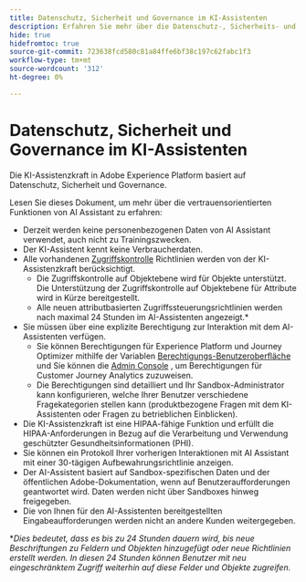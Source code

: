 ```yaml
---
title: Datenschutz, Sicherheit und Governance im KI-Assistenten
description: Erfahren Sie mehr über die Datenschutz-, Sicherheits- und Governance-Verfahren für AI Assistant.
hide: true
hidefromtoc: true
source-git-commit: 723638fcd580c81a84ffe6bf38c197c62fabc1f3
workflow-type: tm+mt
source-wordcount: '312'
ht-degree: 0%

---
```


# Datenschutz, Sicherheit und Governance im KI-Assistenten

Die KI-Assistenzkraft in Adobe Experience Platform basiert auf Datenschutz, Sicherheit und Governance.

Lesen Sie dieses Dokument, um mehr über die vertrauensorientierten Funktionen von AI Assistant zu erfahren:

* Derzeit werden keine personenbezogenen Daten von AI Assistant verwendet, auch nicht zu Trainingszwecken.
* Der KI-Assistent kennt keine Verbraucherdaten.
* Alle vorhandenen [Zugriffskontrolle](../access-control/home.md) Richtlinien werden von der KI-Assistenzkraft berücksichtigt.
   * Die Zugriffskontrolle auf Objektebene wird für Objekte unterstützt. Die Unterstützung der Zugriffskontrolle auf Objektebene für Attribute wird in Kürze bereitgestellt.
   * Alle neuen attributbasierten Zugriffssteuerungsrichtlinien werden nach maximal 24 Stunden im AI-Assistenten angezeigt.*
* Sie müssen über eine explizite Berechtigung zur Interaktion mit dem AI-Assistenten verfügen.
   * Sie können Berechtigungen für Experience Platform und Journey Optimizer mithilfe der Variablen [Berechtigungs-Benutzeroberfläche](../access-control/abac/ui/permissions.md) und Sie können die [Admin Console](../access-control/ui/browse.md) , um Berechtigungen für Customer Journey Analytics zuzuweisen.
   * Die Berechtigungen sind detailliert und Ihr Sandbox-Administrator kann konfigurieren, welche Ihrer Benutzer verschiedene Fragekategorien stellen kann (produktbezogene Fragen mit dem KI-Assistenten oder Fragen zu betrieblichen Einblicken).
* Die KI-Assistenzkraft ist eine HIPAA-fähige Funktion und erfüllt die HIPAA-Anforderungen in Bezug auf die Verarbeitung und Verwendung geschützter Gesundheitsinformationen (PHI).
* Sie können ein Protokoll Ihrer vorherigen Interaktionen mit AI Assistant mit einer 30-tägigen Aufbewahrungsrichtlinie anzeigen.
* Der AI-Assistent basiert auf Sandbox-spezifischen Daten und der öffentlichen Adobe-Dokumentation, wenn auf Benutzeraufforderungen geantwortet wird. Daten werden nicht über Sandboxes hinweg freigegeben.
* Die von Ihnen für den AI-Assistenten bereitgestellten Eingabeaufforderungen werden nicht an andere Kunden weitergegeben.


**Dies bedeutet, dass es bis zu 24 Stunden dauern wird, bis neue Beschriftungen zu Feldern und Objekten hinzugefügt oder neue Richtlinien erstellt werden. In diesen 24 Stunden können Benutzer mit neu eingeschränktem Zugriff weiterhin auf diese Felder und Objekte zugreifen.*